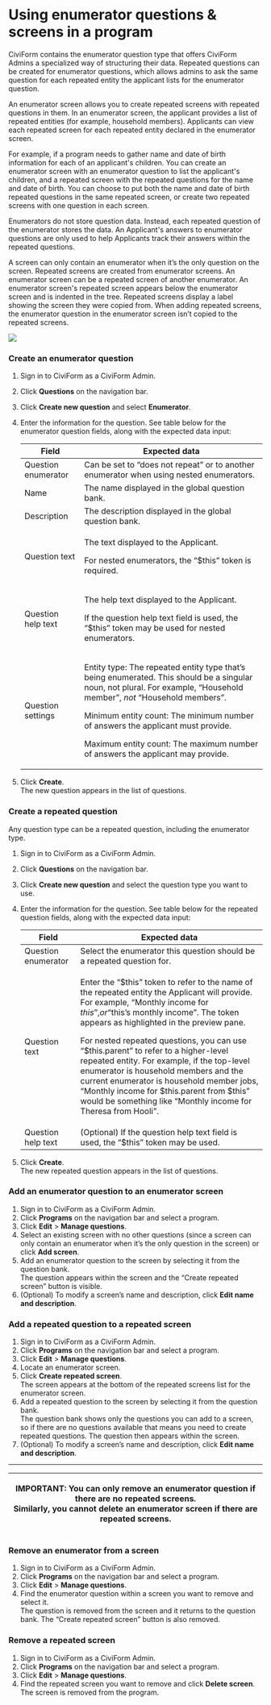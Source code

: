 # Using enumerator questions & screens in a program

CiviForm contains the enumerator question type that offers CiviForm Admins a specialized way of structuring their data. Repeated questions can be created for enumerator questions, which allows admins to ask the same question for each repeated entity the applicant lists for the enumerator question.

An enumerator screen allows you to create repeated screens with repeated questions in them. In an enumerator screen, the applicant provides a list of repeated entities (for example, household members). Applicants can view each repeated screen for each repeated entity declared in the enumerator screen.

For example, if a program needs to gather name and date of birth information for each of an applicant's children. You can create an enumerator screen with an enumerator question to list the applicant's children, and a repeated screen with the repeated questions for the name and date of birth. You can choose to put both the name and date of birth repeated questions in the same repeated screen, or create two repeated screens with one question in each screen.

Enumerators do not store question data. Instead, each repeated question of the enumerator stores the data. An Applicant's answers to enumerator questions are only used to help Applicants track their answers within the repeated questions.

A screen can only contain an enumerator when it’s the only question on the screen. Repeated screens are created from enumerator screens. An enumerator screen can be a repeated screen of another enumerator. An enumerator screen's repeated screen appears below the enumerator screen and is indented in the tree. Repeated screens display a label showing the screen they were copied from. When adding repeated screens, the enumerator question in the enumerator screen isn’t copied to the repeated screens.

![](../../.gitbook/assets/EnumeratorQuestion.png)

### Create an enumerator question

1. Sign in to CiviForm as a CiviForm Admin.
2. Click **Questions** on the navigation bar.
3. Click **Create new question** and select **Enumerator**.
4.  Enter the information for the question. See table below for the enumerator question fields, along with the expected data input:

    | **Field**           | **Expected data**                                                                                                                                                                                   |
    | ------------------- | --------------------------------------------------------------------------------------------------------------------------------------------------------------------------------------------------- |
    | Question enumerator | Can be set to “does not repeat” or to another enumerator when using nested enumerators.                                                                                                             |
    | Name                | The name displayed in the global question bank.                                                                                                                                                     |
    | Description         | The description displayed in the global question bank.                                                                                                                                              |
    | Question text       | <p>The text displayed to the Applicant.</p><p>For nested enumerators, the “$this” token is required.</p>                                                                                            |
    | Question help text  | <p>The help text displayed to the Applicant.</p><p>If the question help text field is used, the “$this” token may be used for nested enumerators.</p>                                               |
    | Question settings   | <p>Entity type: The repeated entity type that’s being enumerated. This should be a singular noun, not plural. For example, “Household member”, <em>not</em> “Household members”.</p><p>Minimum entity count: The minimum number of answers the applicant must provide.</p><p>Maximum entity count: The maximum number of answers the applicant may provide.</p>  |
5. Click **Create**.\
   The new question appears in the list of questions.

### Create a repeated question

Any question type can be a repeated question, including the enumerator type.

1. Sign in to CiviForm as a CiviForm Admin.
2. Click **Questions** on the navigation bar.
3. Click **Create new question** and select the question type you want to use.
4.  Enter the information for the question. See table below for the repeated question fields, along with the expected data input:

    | **Field**           | **Expected data**                                                                                                                                                                                                                                                                                                                                                                                                                                                                                                                                                               |
    | ------------------- | ------------------------------------------------------------------------------------------------------------------------------------------------------------------------------------------------------------------------------------------------------------------------------------------------------------------------------------------------------------------------------------------------------------------------------------------------------------------------------------------------------------------------------------------------------------------------------- |
    | Question enumerator | Select the enumerator this question should be a repeated question for.                                                                                                                                                                                                                                                                                                                                                                                                                                                                                                          |
    | Question text       | <p>Enter the “$this” token to refer to the name of the repeated entity the Applicant will provide. For example, “Monthly income for $this”, or “$this’s monthly income”. The token appears as highlighted in the preview pane.</p><p>For nested repeated questions, you can use “$this.parent” to refer to a higher-level repeated entity. For example, if the top-level enumerator is household members and the current enumerator is household member jobs, “Monthly income for $this.parent from $this” would be something like “Monthly income for Theresa from Hooli”.</p> |
    | Question help text  | (Optional) If the question help text field is used, the “$this” token may be used.                                                                                                                                                                                                                                                                                                                                                                                                                                                                                              |
5. Click **Create**.\
   The new repeated question appears in the list of questions.

### Add an enumerator question to an enumerator screen

1. Sign in to CiviForm as a CiviForm Admin.
2. Click **Programs** on the navigation bar and select a program.
3. Click **Edit** > **Manage questions**.
4. Select an existing screen with no other questions (since a screen can only contain an enumerator when it’s the only question in the screen) or click **Add screen**.
5. Add an enumerator question to the screen by selecting it from the question bank.\
   The question appears within the screen and the “Create repeated screen” button is visible.
6. (Optional) To modify a screen’s name and description, click **Edit name and description**.

### Add a repeated question to a repeated screen

1. Sign in to CiviForm as a CiviForm Admin.
2. Click **Programs** on the navigation bar and select a program.
3. Click **Edit** > **Manage questions**.
4. Locate an enumerator screen.
5. Click **Create repeated screen**.\
   The screen appears at the bottom of the repeated screens list for the enumerator screen.
6. Add a repeated question to the screen by selecting it from the question bank.\
   The question bank shows only the questions you can add to a screen, so if there are no questions available that means you need to create repeated questions. The question then appears within the screen.
7. (Optional) To modify a screen’s name and description, click **Edit name and description**.

***

| <p>IMPORTANT: You can only remove an enumerator question if there are no repeated screens.<br>Similarly, you cannot delete an enumerator screen if there are repeated screens.</p> |
| ---------------------------------------------------------------------------------------------------------------------------------------------------------------------------------- |

### Remove an enumerator from a screen

1. Sign in to CiviForm as a CiviForm Admin.
2. Click **Programs** on the navigation bar and select a program.
3. Click **Edit** > **Manage questions**.
4. Find the enumerator question within a screen you want to remove and select it.\
   The question is removed from the screen and it returns to the question bank. The “Create repeated screen” button is also removed.

### Remove a repeated screen

1. Sign in to CiviForm as a CiviForm Admin.
2. Click **Programs** on the navigation bar and select a program.
3. Click **Edit** > **Manage questions**.
4. Find the repeated screen you want to remove and click **Delete screen**.\
   The screen is removed from the program.
